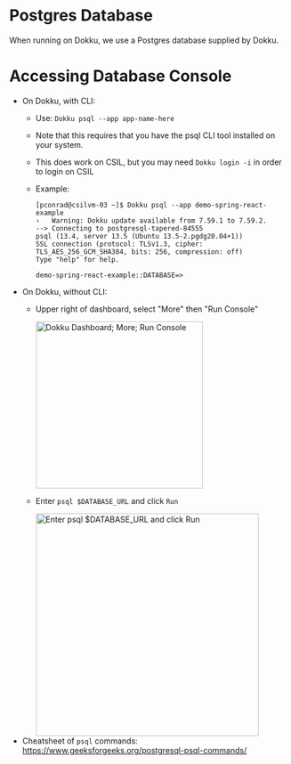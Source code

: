 # Postgres Database

When running on Dokku, we use a Postgres database supplied by Dokku.

# Accessing Database Console

* On Dokku, with CLI:
  - Use: `Dokku psql --app app-name-here` 
  - Note that this requires that you have the psql CLI tool installed on your system.  
  - This does work on CSIL, but you may need `Dokku login -i` in order to login on CSIL
  - Example:
   
    ```
    [pconrad@csilvm-03 ~]$ Dokku psql --app demo-spring-react-example
    ›   Warning: Dokku update available from 7.59.1 to 7.59.2.
    --> Connecting to postgresql-tapered-84555
    psql (13.4, server 13.5 (Ubuntu 13.5-2.pgdg20.04+1))
    SSL connection (protocol: TLSv1.3, cipher: TLS_AES_256_GCM_SHA384, bits: 256, compression: off)
    Type "help" for help.

    demo-spring-react-example::DATABASE=> 
    ```
* On Dokku, without CLI: 
  - Upper right of dashboard, select "More" then "Run Console"
    
    <img alt="Dokku Dashboard; More; Run Console" src="https://user-images.githubusercontent.com/1119017/150204550-a1027ab8-6ce7-4770-b566-a43928f5c3a0.png" width="300" />
  - Enter `psql $DATABASE_URL` and click `Run`
   
    <img alt="Enter psql $DATABASE_URL and click Run" src="https://user-images.githubusercontent.com/1119017/150206174-43193825-1afd-49f4-aeaf-cfadf0c0c6f3.png" width="400" />
* Cheatsheet of `psql` commands: <https://www.geeksforgeeks.org/postgresql-psql-commands/>
